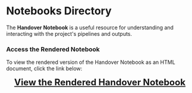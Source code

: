 # Notebooks Directory

The **Handover Notebook** is a useful resource for understanding and interacting with the project's pipelines and outputs.

### Access the Rendered Notebook

To view the rendered version of the Handover Notebook as an HTML document, click the link below:

<p align="center">
<a href="https://rawcdn.githack.com/innovation-growth-lab/dsit-whos-who/d477e6cbad1b7046c9413ebd5080c267d6b7998c/notebooks/handover_notebook.html" target="_blank" style="font-size: 24px; font-weight: bold;">
View the Rendered Handover Notebook
</a>
</p>
